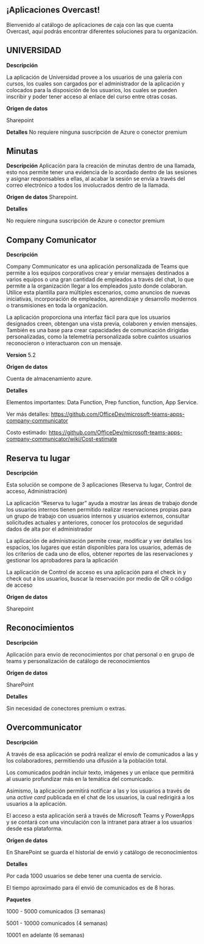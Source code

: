 ## ¡Aplicaciones Overcast!

Bienvenido al catálogo de aplicaciones de caja con las que cuenta Overcast, aquí podrás encontrar diferentes soluciones para tu organización.

## UNIVERSIDAD

**Descripción**

La aplicación de Universidad provee a los usuarios de una galería con cursos, los cuales son cargados por el administrador de la aplicación y colocados para la disposición de los usuarios, los cuales se pueden inscribir y poder tener acceso al enlace del curso entre otras cosas.

**Origen de datos**

Sharepoint

**Detalles**
No requiere ninguna suscripción de Azure o conector premium

## Minutas

**Descripción**
Aplicación para la creación de minutas dentro de una llamada, esto nos permite tener una evidencia de lo acordado dentro de las sesiones y asignar responsables a ellas, al acabar la sesión se envía a través del correo electrónico a todos los involucrados dentro de la llamada.

**Origen de datos**
Sharepoint.

**Detalles**

No requiere ninguna suscripción de Azure o conector premium

## Company Comunicator

**Descripción**

Company Communicator es una aplicación personalizada de Teams que permite a los equipos corporativos crear y enviar mensajes destinados a varios equipos o una gran cantidad de empleados a través del chat, lo que permite a la organización llegar a los empleados justo donde colaboran. Utilice esta plantilla para múltiples escenarios, como anuncios de nuevas iniciativas, incorporación de empleados, aprendizaje y desarrollo modernos o transmisiones en toda la organización.

La aplicación proporciona una interfaz fácil para que los usuarios designados creen, obtengan una vista previa, colaboren y envíen mensajes. También es una base para crear capacidades de comunicación dirigidas personalizadas, como la telemetría personalizada sobre cuántos usuarios reconocieron o interactuaron con un mensaje.

**Version**
5.2

**Origen de datos** 

Cuenta de almacenamiento azure.

**Detalles**

Elementos importantes: Data Function, Prep function, function, App Service.

Ver más detalles: https://github.com/OfficeDev/microsoft-teams-apps-company-communicator

Costo estimado: https://github.com/OfficeDev/microsoft-teams-apps-company-communicator/wiki/Cost-estimate

## Reserva tu lugar

**Descripción**

Esta solución se compone de 3 aplicaciones (Reserva tu lugar, Control de acceso, Administración)

La aplicación “Reserva tu lugar” ayuda a mostrar las áreas de trabajo donde los usuarios internos tienen permitido realizar reservaciones propias para un grupo de trabajo con usuarios internos y usuarios externos, consultar solicitudes actuales y anteriores, conocer los protocolos de seguridad dados de alta por el administrador

La aplicación de administración permite crear, modificar y ver detalles los espacios, los lugares que están disponibles para los usuarios, además de los criterios de cada uno de ellos, obtener reportes de las reservaciones y gestionar los aprobadores para la aplicación

La aplicación de Control de acceso es una aplicación para el check in y check out a los usuarios, buscar la reservación por medio de QR o código de acceso

**Origen de datos** 

Sharepoint

## Reconocimientos

**Descripción**

Aplicación para envío de reconocimientos por chat personal o en grupo de teams y personalización de catálogo de reconocimientos

**Origen de datos**

SharePoint

**Detalles**

Sin necesidad de conectores premium o extras.

## Overcommunicator

**Descripción** 

A través de esa aplicación se podrá realizar el envío de comunicados a las y los colaboradores, permitiendo una difusión a la población total.

Los comunicados podrán incluir texto, imágenes y un enlace que permitirá al usuario profundizar más en la temática del comunicado.

Asimismo, la aplicación permitirá notificar a las y los usuarios a través de una *active card* publicada en el chat de los usuarios, la cual redirigirá a los usuarios a la aplicación.

El acceso a esta aplicación será a través de Microsoft Teams y PowerApps y se contará con una vinculación con la intranet para atraer a los usuarios desde esa plataforma.

**Origen de datos** 

En SharePoint se guarda el historial de envió y catálogo de reconocimientos

**Detalles**

Por cada 1000 usuarios se debe tener una cuenta de servicio.

El tiempo aproximado para él envió de comunicados es de 8 horas.

**Paquetes**

1000 - 5000 comunicados (3 semanas) 

5001 - 10000 comunicados (4 semanas)

10001 en adelante (6 semanas)



